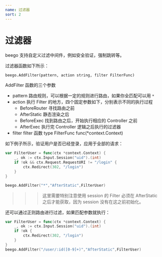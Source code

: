 ```yaml
---
name: 过滤器
sort: 2
---
```


# 过滤器

beego 支持自定义过滤中间件，例如安全验证，强制跳转等。

过滤器函数如下所示：

	beego.AddFilter(pattern, action string, filter FilterFunc)

AddFilter 函数的三个参数

- pattern 路由规则，可以根据一定的规则进行路由，如果你全匹配可以用 `*`
- action 执行 Filter 的地方，四个固定参数如下，分别表示不同的执行过程
	- BeforeRouter 寻找路由之前
	- AfterStatic 静态渲染之后
	- BeforeExec 找到路由之后，开始执行相应的 Controller 之前
	- AfterExec 执行完 Controller 逻辑之后执行的过滤器
- filter filter 函数 type FilterFunc func(*context.Context)

如下例子所示，验证用户是否已经登录，应用于全部的请求：

```go
var FilterUser = func(ctx *context.Context) {
    _, ok := ctx.Input.Session("uid").(int)
    if !ok && ctx.Request.RequestURI != "/login" {
        ctx.Redirect(302, "/login")
    }
}

beego.AddFilter("*","AfterStatic",FilterUser)
```

>>>这里需要特别注意使用 session 的 Filter 必须在 AfterStatic 之后才能获取，因为 session 没有在这之前初始化。

还可以通过正则路由进行过滤，如果匹配参数就执行：

```go
var FilterUser = func(ctx *context.Context) {
    _, ok := ctx.Input.Session("uid").(int)
    if !ok {
        ctx.Redirect(302, "/login")
    }
}
beego.AddFilter("/user/:id([0-9]+)","AfterStatic",FilterUser)
```
